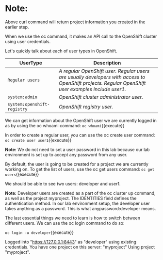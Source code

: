 
# Note:
Above curl command will return project information you created in the earlier step.
 
 
 

When we use the oc command, it makes an API call to the OpenShift cluster using user credentials.

Let's quickly talk about each of user types in OpenShift. 

UserType | Description
--- | ---
`Regular users` | *A regular OpenShift user. Regular users are usually developers with access to OpenShift projects. Regular OpenShift user examples include user1.*
`system:admin` | *OpenShift cluster administrator user.*
`system:openshift-registry` | *OpenShift registry user.*


We can get information about the OpenShift user we are currently logged in as by using the oc whoami command:
`oc whoami`{{execute}}

In order to create a regular user, you can use the oc create user command:
`oc create user user1`{{execute}}

**Note:** We do not need to set a user password in this lab because our lab environment is set up to accept any password from any user.

By default, the user is going to be created for a project we are currently working on. To get the list of users, use the oc get users command:
`oc get users`{{execute}}

We should be able to see two users: developer and user1. 

**Note:** Developer users are created as a part of the oc cluster up command, as well as the project myproject.    The IDENTITIES field defines the authentication method. In our lab environment setup, the developer user takes anything as a password. This is what anypassword:developer means. 

The last essential things we need to learn is how to switch between different users. We can use the oc login command to do so:


`oc login -u developer`{{execute}}

Logged into "https://127.0.0.1:8443" as "developer" using existing credentials.
You have one project on this server: "myproject"
Using project "myproject".
